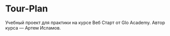 # Tour-Plan
Учебный проект для практики на курсе Веб Старт от Glo Academy. Автор курса — Артем Исламов.
